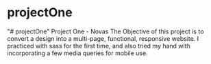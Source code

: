 # projectOne
"# projectOne" 
Project One - Novas
The Objective of this project is to convert a design into a multi-page, functional, responsive website. 
I practiced with sass for the first time, and also tried my hand with incorporating a few media queries for mobile use.
